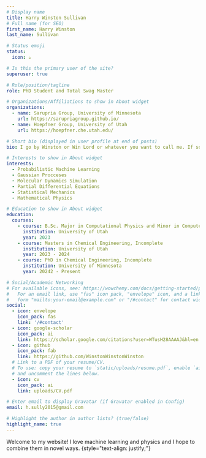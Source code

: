 ```yaml
---
# Display name
title: Harry Winston Sullivan
# Full name (for SEO)
first_name: Harry Winston
last_name: Sullivan

# Status emoji
status:
  icon: ☕️

# Is this the primary user of the site?
superuser: true

# Role/position/tagline
role: PhD Student and Total Swag Master

# Organizations/Affiliations to show in About widget
organizations:
  - name: Sarupria Group, University of Minnesota
    url: https://sarupriagroup.github.io/
  - name: Hoepfner Group, University of Utah
    url: https://hoepfner.che.utah.edu/

# Short bio (displayed in user profile at end of posts)
bio: I go by Winston or Win Lord or whatever you want to call me. If someone could explain to me how functional analysis, gaussian processes, quantum many body theory, or hell how to even tie my own shoes that would great. 

# Interests to show in About widget
interests:
  - Probabilistic Machine Learning
  - Gaussian Procceses
  - Molecular Dynamics Simulation
  - Partial Differential Equations
  - Statistical Mechanics
  - Mathematical Physics

# Education to show in About widget
education:
  courses:
    - course: B.Sc. Major in Computational Physics and Minor in Computer Science
      institution: University of Utah
      year: 2023 
    - course: Masters in Chemical Engineering, Incomplete
      institution: University of Utah
      year: 2023 - 2024
    - course: PhD in Chemical Engineering, Incomplete
      institution: University of Minnesota
      year: 20242 - Present

# Social/Academic Networking
# For available icons, see: https://wowchemy.com/docs/getting-started/page-builder/#icons
#   For an email link, use "fas" icon pack, "envelope" icon, and a link in the
#   form "mailto:your-email@example.com" or "/#contact" for contact widget.
social:
  - icon: envelope
    icon_pack: fas
    link: '/#contact'
  - icon: google-scholar
    icon_pack: ai
    link: https://scholar.google.com/citations?user=WTusH28AAAAJ&hl=en
  - icon: github
    icon_pack: fab
    link: https://github.com/WinstonWinstonWinston
  # Link to a PDF of your resume/CV.
  # To use: copy your resume to `static/uploads/resume.pdf`, enable `ai` icons in `params.yaml`,
  # and uncomment the lines below.
  - icon: cv
    icon_pack: ai
    link: uploads/CV.pdf

# Enter email to display Gravatar (if Gravatar enabled in Config)
email: h.sully2015@gmail.com

# Highlight the author in author lists? (true/false)
highlight_name: true
---
```


Welcome to my website! I love machine learning and physics and I hope to combine them in novel ways.
{style="text-align: justify;"}
